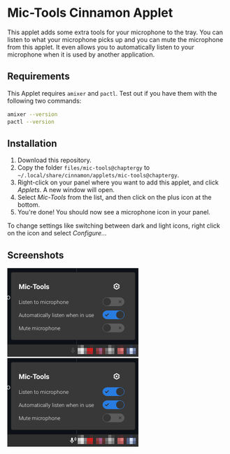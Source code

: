 # Mic-Tools Cinnamon Applet

This applet adds some extra tools for your microphone to the tray. You can listen to what your microphone picks up and you can mute the microphone from this applet. It even allows you to automatically listen to your microphone when it is used by another application.

## Requirements

This Applet requires `amixer` and `pactl`. Test out if you have them with the following two commands:

```sh
amixer --version
pactl --version
```

## Installation

1. Download this repository.
2. Copy the folder `files/mic-tools@chaptergy` to `~/.local/share/cinnamon/applets/mic-tools@chaptergy`.
3. Right-click on your panel where you want to add this applet, and click _Applets_. A new window will open.
4. Select _Mic-Tools_ from the list, and then click on the plus icon at the bottom.
5. You're done! You should now see a microphone icon in your panel.

To change settings like switching between dark and light icons, right click on the icon and select _Configure..._

## Screenshots

![](screenshots/screenshot1.png)
![](screenshots/screenshot2.png)
